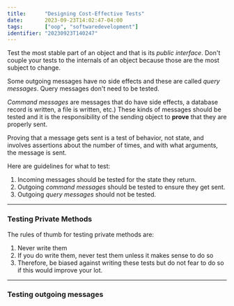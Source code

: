 ```yaml
---
title:      "Designing Cost-Effective Tests"
date:       2023-09-23T14:02:47-04:00
tags:       ["oop", "softwaredevelopment"]
identifier: "20230923T140247"
---
```


Test the most stable part of an object and that is its *public
interface*. Don't couple your tests to the internals of an object
because those are the most subject to change.

Some outgoing messages have no side effects and these are called
*query messages*. Query messages don't need to be tested.

*Command messages* are messages that do have side effects, a database
record is written, a file is written, etc.) These kinds of messages
should be tested and it is the responsibility of the sending object to
**prove** that they are properly sent.

Proving that a message gets sent is a test of behavior, not state, and
involves assertions about the number of times, and with what
arguments, the message is sent.

Here are guidelines for what to test:

1. Incoming messages should be tested for the state they return.
2. Outgoing *command messages* should be tested to ensure they get
   sent.
3. Outgoing *query messages* should not be tested.

----------

### Testing Private Methods ###

The rules of thumb for testing private methods are:

1. Never write them
2. If you do write them, never test them unless it makes sense to do
   so
3. Therefore, be biased against writing these tests but do not fear to
   do so if this would improve your lot.

----------

### Testing outgoing messages ###



